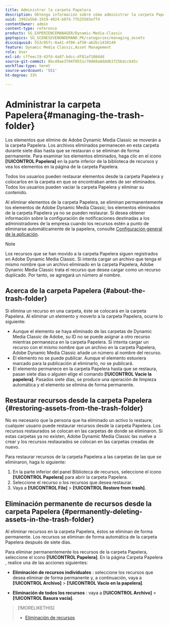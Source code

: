 ```yaml
---
title: Administrar la carpeta Papelera
description: Obtenga información sobre cómo administrar la carpeta Papelera.
uuid: 3992a5b8-1919-4924-b07d-7fb25565effd
contentOwner: admin
content-type: reference
products: SG_EXPERIENCEMANAGER/Dynamic-Media-Classic
geptopics: SG_SCENESEVENONDEMAND_PK/categories/managing_assets
discoiquuid: 553c95fc-0a41-4f06-af50-a62bc1438149
feature: Dynamic Media Classic,Asset Management
role: User
exl-id: cffeec19-43fd-4a97-bdcc-df81af108ddd
source-git-commit: 8bc49ae3704f0551c70d68a0ddd63725bdcc645c
workflow-type: tm+mt
source-wordcount: '551'
ht-degree: 33%

---
```


# Administrar la carpeta Papelera{#managing-the-trash-folder}

Los elementos que elimine de Adobe Dynamic Media Classic se moverán a la carpeta Papelera. Los archivos eliminados permanecen en esta carpeta durante siete días hasta que se restauran o se eliminan de forma permanente. Para examinar los elementos eliminados, haga clic en el icono **[!UICONTROL Papelera]** en la parte inferior de la biblioteca de recursos y vea los elementos en la página de la carpeta Papelera.

Todos los usuarios pueden restaurar elementos desde la carpeta Papelera y colocarlos en la carpeta en que se encontraban antes de ser eliminados. Todos los usuarios pueden vaciar la carpeta Papelera y eliminar su contenido.

Al eliminar elementos de la carpeta Papelera, se eliminan permanentemente los elementos de Adobe Dynamic Media Classic; los elementos eliminados de la carpeta Papelera ya no se pueden restaurar. Si desea obtener información sobre la configuración de notificaciones destinadas a los administradores de la empresa cuando los recursos estén a punto de eliminarse automáticamente de la papelera, consulte [Configuración general de la aplicación](application-setup.md#general_settings).

>[!NOTE]
>
>Los recursos que se han movido a la carpeta Papelera siguen registrados en Adobe Dynamic Media Classic. Si intenta cargar un archivo que tenga el mismo nombre que un archivo eliminado en la carpeta Papelera, Adobe Dynamic Media Classic trata el recurso que desea cargar como un recurso duplicado. Por tanto, se agregará un número al nombre.

## Acerca de la carpeta Papelera {#about-the-trash-folder}

Si elimina un recurso en una carpeta, éste se colocará en la carpeta Papelera. Al eliminar un elemento y moverlo a la carpeta Papelera, ocurre lo siguiente:

* Aunque el elemento se haya eliminado de las carpetas de Dynamic Media Classic de Adobe, su ID no se puede asignar a otro recurso mientras permanezca en la carpeta Papelera. Si intenta cargar un recurso con el mismo nombre que un archivo en la carpeta Papelera, Adobe Dynamic Media Classic añade un número al nombre del recurso.
* El elemento no se puede publicar. Aunque el elemento estuviera marcado para la publicación al eliminarlo, no se publicará.
* El elemento permanece en la carpeta Papelera hasta que se restaura, pasan siete días o alguien elige el comando **[!UICONTROL Vacíe la papelera]**. Pasados siete días, se produce una operación de limpieza automática y el elemento se elimina de forma permanente.

## Restaurar recursos desde la carpeta Papelera {#restoring-assets-from-the-trash-folder}

No es necesario que la persona que ha eliminado un activo lo restaure; cualquier usuario puede restaurar recursos desde la carpeta Papelera. Los recursos restaurados se colocan en las carpetas de donde se eliminaron. Si estas carpetas ya no existen, Adobe Dynamic Media Classic las vuelve a crear y los recursos restaurados se colocan en las carpetas creadas de nuevo.

Para restaurar recursos de la carpeta Papelera a las carpetas de las que se eliminaron, haga lo siguiente:

1. En la parte inferior del panel Biblioteca de recursos, seleccione el icono **[!UICONTROL Papelera]** para abrir la carpeta Papelera.
1. Seleccione el recurso o los recursos que desea restaurar.
1. Vaya a **[!UICONTROL File]** > **[!UICONTROL Restore from trash]**.

## Eliminación permanente de recursos desde la carpeta Papelera {#permanently-deleting-assets-in-the-trash-folder}

Al eliminar recursos en la carpeta Papelera, éstos se eliminan de forma permanente. Los recursos se eliminan de forma automática de la carpeta Papelera después de siete días.

Para eliminar permanentemente los recursos de la carpeta Papelera, seleccione el icono **[!UICONTROL Papelera]**. En la página Carpeta Papelera , realice una de las acciones siguientes:

* **Eliminación de recursos individuales** : seleccione los recursos que desea eliminar de forma permanente y, a continuación, vaya a  **[!UICONTROL Archivo]**  >  **[!UICONTROL Vacío en la papelera]**.

* **Eliminación de todos los recursos** : vaya a  **[!UICONTROL Archivo]**  >  **[!UICONTROL Basura vacía]**.

>[!MORELIKETHIS]
>
>* [Eliminación de recursos](moving-renaming-deleting-assets.md#delete_assets)


